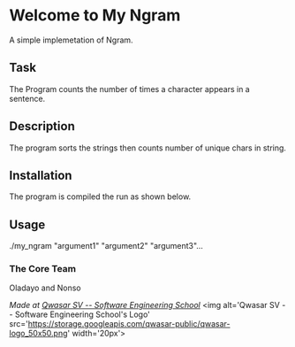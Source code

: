 # Welcome to My Ngram
A simple implemetation of Ngram.

## Task
The Program counts the number of times a character appears in a sentence.

## Description
The program sorts the strings then counts number of unique chars in string.

## Installation
The program is compiled the run as shown below.

## Usage
./my_ngram "argument1" "argument2" "argument3"...

### The Core Team
Oladayo and Nonso

<span><i>Made at <a href='https://qwasar.io'>Qwasar SV -- Software Engineering School</a></i></span>
<span><img alt='Qwasar SV -- Software Engineering School's Logo' src='https://storage.googleapis.com/qwasar-public/qwasar-logo_50x50.png' width='20px'></span>
